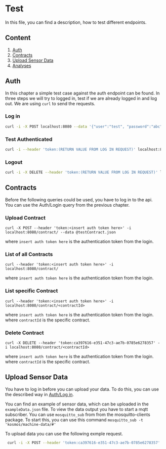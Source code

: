 # Test

In this file, you can find a description, how to test different endpoints.

## Content

1. [Auth](#auth)
1. [Contracts](#contracts)
1. [Upload Sensor Data](#upload-sensor-data)
1. [Analyses](#analyse-results)

## Auth
In this chapter a simple test case against the auth endpoint can be found. In three steps we will try to logged in, test if we are already logged in and log out.
We are using `curl` to send the requests.

### Log in
```bash
curl -i -X POST localhost:8080 --data '{"user":"test", "password":"abc"}'
```

### Test Authenticated
```bash
curl -i --header 'token:(RETURN VALUE FROM LOG IN REQUEST)' localhost:8080 
```

### Logout
```bash
curl -i -X DELETE --header 'token:(RETURN VALUE FROM LOG IN REQUEST)' localhost:8080 
```

## Contracts

Before the following queries could be used, you have to log in to the api.
You can use the Auth/Login query from the previous chapter.

### Upload Contract
```
curl -X POST --header 'token:<insert auth token here>' -i localhost:8080/contract/ --data @testContract.json
```
where `insert auth token here` is the authentication token from the login.

### List of all Contracts
```
curl --header 'token:<insert auth token here>' -i localhost:8080/contract/
```
where `insert auth token here` is the authentication token from the login.

### List specific Contract
```
curl --header 'token:<insert auth token here>' -i localhost:8080/contract/<contractId>
```
where `insert auth token here` is the authentication token from the login.
where `contractId` is the specific contract.

### Delete Contract
```
curl -X DELETE --header 'token:ca397616-e351-47c3-ae7b-0785e6278357' -i localhost:8080/contract/<contractId>
```

where `insert auth token here` is the authentication token from the login.
where `contractId` is the specific contract.

## Upload Sensor Data
You have to log in before you can upload your data. To do this, you can use the described way in [Auth/Log in](#auth_log_in).

You can find an example of sensor data, which can be uploaded in the `exampleData.json` file.
To view the data output you have to start a mqtt subscriber. You can use `mosquitto_sub` from
from the mosquitto-clients package. To start this, you can use this command `mosquitto_sub -t 'kosmos/machine-data/#'`

To upload data you can use the following exmple request.
```bash
 curl -i -X POST --header 'token:ca397616-e351-47c3-ae7b-0785e6278357' localhost:8080/machine-data/ --data @exampleData.json
```
